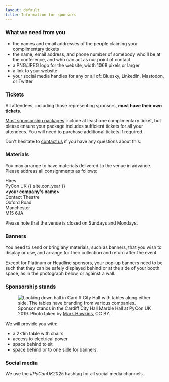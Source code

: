 ```yaml
---
layout: default
title: Information for sponsors
---
```


<div class="box box_red">
  <h3>What we need from you</h3>
  <ul>
    <li>the names and email addresses of the people claiming your complimentary tickets</li>
    <li>the name, email address, and phone number of somebody who'll be at the conference, and who can act as our point of contact</li>
    <li>a PNG/JPEG logo for the website, width 1068 pixels or larger</li>
    <li>a link to your website</li>
    <li>your social media handles for any or all of: Bluesky, LinkedIn, Mastodon, or Twitter</li>
  </ul>
</div>

<div class="box box_yellow">
  <h3>Tickets</h3>

  <p>
    All attendees, including those representing sponsors, <strong>must have their own tickets</strong>.
  </p>

  <p>
    <a href="/sponsorship/">Most sponsorship packages</a> include at least one complimentary ticket, but please ensure your package includes sufficient tickets for all your attendees. You will need to purchase additional tickets if required.
  </p>

  <p>
    Don't hesitate to <a href="/contact/">contact us</a> if you have any questions about this.
  </p>
</div>

<div class="box box_blue">
  <h3>Materials</h3>

  <p>
    You may arrange to have materials delivered to the venue in advance. Please address all consignments as follows:
  </p>

  <p>
    Hires<br />
    PyCon UK {{ site.con_year }}<br />
    <strong>&lt;your company's name&gt;</strong><br />
    Contact Theatre<br />
    Oxford Road<br />
    Manchester<br />
    M15 6JA
  </p>

  <p>
    Please note that the venue is closed on Sundays and Mondays.
  </p>
</div>

<div class="box box_red">
  <h3>Banners</h3>

  <p>
    You need to send or bring any materials, such as banners, that you wish to display or use, and arrange for their collection and return after the event.
  </p>

  <p>
    Except for Platinum or Headline sponsors, your pop-up banners need to be such that they can be safely displayed behind or at the side of your booth space, as in the photograph below, or against a wall.
  </p>
</div>

<div class="box box_yellow">
  <h3>Sponsorship stands</h3>
  <figure>
    <img
      src="/images/sponsors_1x.jpg"
      srcset="/images/sponsors_1x.jpg 1x, /images/sponsors_2x.jpg 2x"
      alt="Looking down hall in Cardiff City Hall with tables along either side. The tables have branding from various companies.">
    <figcaption>
      Sponsor stands in the Cardiff City Hall Marble Hall at PyCon UK 2019.
      Photo taken by <a href="https://www.flickr.com/photos/184390836@N04/48726548331/in/album-72157710822891673/">Mark Hawkins</a>, CC BY.
    </figcaption>
  </figure>

  <p>
    We will provide you with:
    <ul>
      <li>a 2×1m table with chairs</li>
      <li>access to electrical power</li>
      <li>space behind to sit</li>
      <li>space behind or to one side for banners.</li>
    </ul>
  </p>

</div>

<div class="box box_red">
  <h3>Social media</h3>
  <p>
    We use the <em>#PyConUK2025</em> hashtag for all social media channels.
  </p>
</div>
